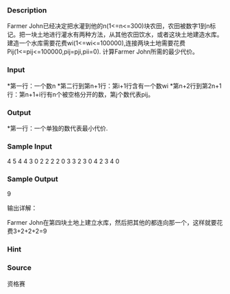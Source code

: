 
### Description
Farmer John已经决定把水灌到他的n(1<=n<=300)块农田，农田被数字1到n标记。把一块土地进行灌水有两种方法，从其他农田饮水，或者这块土地建造水库。 建造一个水库需要花费wi(1<=wi<=100000),连接两块土地需要花费Pij(1<=pij<=100000,pij=pji,pii=0). 计算Farmer John所需的最少代价。 
### Input
*第一行：一个数n 
*第二行到第n+1行：第i+1行含有一个数wi 
*第n+2行到第2n+1行：第n+1+i行有n个被空格分开的数，第j个数代表pij。 
### Output
*第一行：一个单独的数代表最小代价. 
### Sample Input
4
5
4
4
3
0 2 2 2
2 0 3 3
2 3 0 4
2 3 4 0

### Sample Output
9


输出详解：

Farmer John在第四块土地上建立水库，然后把其他的都连向那一个，这样就要花费3+2+2+2=9

### Hint

### Source
资格赛